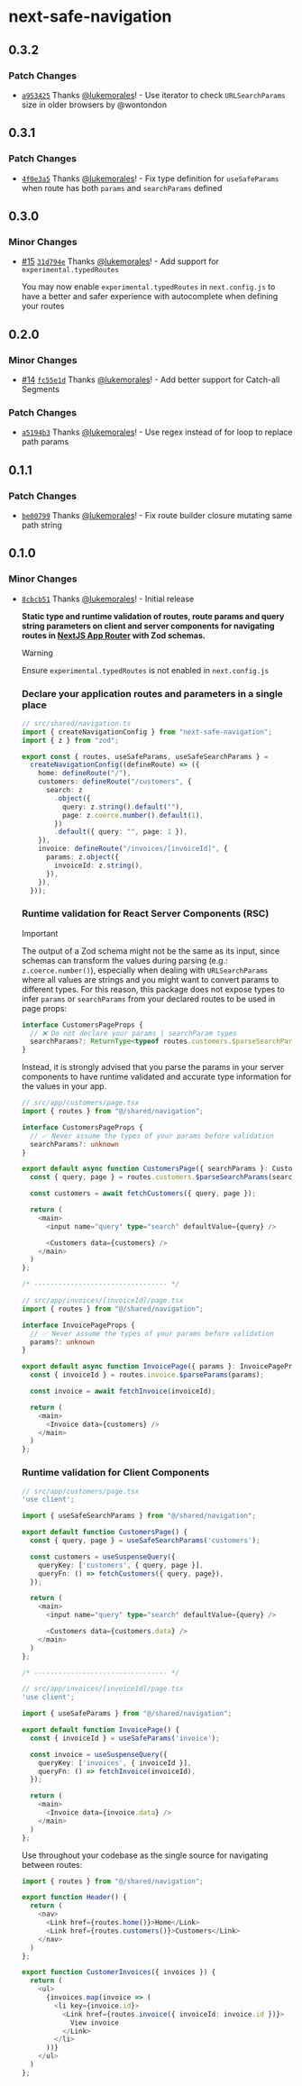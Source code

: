 # next-safe-navigation

## 0.3.2

### Patch Changes

- [`a953425`](https://github.com/lukemorales/next-safe-navigation/commit/a9534250a8d3b820f91249ce7384954dcd95943c) Thanks [@lukemorales](https://github.com/lukemorales)! - Use iterator to check `URLSearchParams` size in older browsers by @wontondon

## 0.3.1

### Patch Changes

- [`4f0e3a5`](https://github.com/lukemorales/next-safe-navigation/commit/4f0e3a50bd6f56447d80e59885cc5a2496efa3fb) Thanks [@lukemorales](https://github.com/lukemorales)! - Fix type definition for `useSafeParams` when route has both `params` and `searchParams` defined

## 0.3.0

### Minor Changes

- [#15](https://github.com/lukemorales/next-safe-navigation/pull/15) [`31d794e`](https://github.com/lukemorales/next-safe-navigation/commit/31d794ed599e14596591f9874874c8446151528a) Thanks [@lukemorales](https://github.com/lukemorales)! - Add support for `experimental.typedRoutes`

  You may now enable `experimental.typedRoutes` in `next.config.js` to have a better and safer experience with autocomplete when defining your routes

## 0.2.0

### Minor Changes

- [#14](https://github.com/lukemorales/next-safe-navigation/pull/14) [`fc55e1d`](https://github.com/lukemorales/next-safe-navigation/commit/fc55e1dff699c331d7e3517e41161473d7da08d1) Thanks [@lukemorales](https://github.com/lukemorales)! - Add better support for Catch-all Segments

### Patch Changes

- [`a5194b3`](https://github.com/lukemorales/next-safe-navigation/commit/a5194b31b7e2708c4e4f20ac4d79f55d29cda705) Thanks [@lukemorales](https://github.com/lukemorales)! - Use regex instead of for loop to replace path params

## 0.1.1

### Patch Changes

- [`be00799`](https://github.com/lukemorales/next-safe-navigation/commit/be00799e9befbfd6fee464a3a76266c3fd1599d9) Thanks [@lukemorales](https://github.com/lukemorales)! - Fix route builder closure mutating same path string

## 0.1.0

### Minor Changes

- [`8cbcb51`](https://github.com/lukemorales/next-safe-navigation/commit/8cbcb5150724add6351b445db557eb63d941ce63) Thanks [@lukemorales](https://github.com/lukemorales)! - Initial release

  **Static type and runtime validation of routes, route params and query string parameters on client and server components for navigating routes in [NextJS App Router](https://nextjs.org) with Zod schemas.**

  > [!WARNING]
  > Ensure `experimental.typedRoutes` is not enabled in `next.config.js`

  ### Declare your application routes and parameters in a single place

  ```ts
  // src/shared/navigation.ts
  import { createNavigationConfig } from "next-safe-navigation";
  import { z } from "zod";

  export const { routes, useSafeParams, useSafeSearchParams } =
    createNavigationConfig((defineRoute) => ({
      home: defineRoute("/"),
      customers: defineRoute("/customers", {
        search: z
          .object({
            query: z.string().default(""),
            page: z.coerce.number().default(1),
          })
          .default({ query: "", page: 1 }),
      }),
      invoice: defineRoute("/invoices/[invoiceId]", {
        params: z.object({
          invoiceId: z.string(),
        }),
      }),
    }));
  ```

  ### Runtime validation for React Server Components (RSC)

  > [!IMPORTANT]
  > The output of a Zod schema might not be the same as its input, since schemas can transform the values during parsing (e.g.: `z.coerce.number()`), especially when dealing with `URLSearchParams` where all values are strings and you might want to convert params to different types. For this reason, this package does not expose types to infer `params` or `searchParams` from your declared routes to be used in page props:
  >
  > ```ts
  > interface CustomersPageProps {
  >   // ❌ Do not declare your params | searchParam types
  >   searchParams?: ReturnType<typeof routes.customers.$parseSearchParams>;
  > }
  > ```
  >
  > Instead, it is strongly advised that you parse the params in your server components to have runtime validated and accurate type information for the values in your app.

  ```ts
  // src/app/customers/page.tsx
  import { routes } from "@/shared/navigation";

  interface CustomersPageProps {
    // ✅ Never assume the types of your params before validation
    searchParams?: unknown
  }

  export default async function CustomersPage({ searchParams }: CustomersPageProps) {
    const { query, page } = routes.customers.$parseSearchParams(searchParams);

    const customers = await fetchCustomers({ query, page });

    return (
      <main>
        <input name="query" type="search" defaultValue={query} />

        <Customers data={customers} />
      </main>
    )
  };

  /* --------------------------------- */

  // src/app/invoices/[invoiceId]/page.tsx
  import { routes } from "@/shared/navigation";

  interface InvoicePageProps {
    // ✅ Never assume the types of your params before validation
    params?: unknown
  }

  export default async function InvoicePage({ params }: InvoicePageProps) {
    const { invoiceId } = routes.invoice.$parseParams(params);

    const invoice = await fetchInvoice(invoiceId);

    return (
      <main>
        <Invoice data={customers} />
      </main>
    )
  };
  ```

  ### Runtime validation for Client Components

  ```ts
  // src/app/customers/page.tsx
  'use client';

  import { useSafeSearchParams } from "@/shared/navigation";

  export default function CustomersPage() {
    const { query, page } = useSafeSearchParams('customers');

    const customers = useSuspenseQuery({
      queryKey: ['customers', { query, page }],
      queryFn: () => fetchCustomers({ query, page}),
    });

    return (
      <main>
        <input name="query" type="search" defaultValue={query} />

        <Customers data={customers.data} />
      </main>
    )
  };

  /* --------------------------------- */

  // src/app/invoices/[invoiceId]/page.tsx
  'use client';

  import { useSafeParams } from "@/shared/navigation";

  export default function InvoicePage() {
    const { invoiceId } = useSafeParams('invoice');

    const invoice = useSuspenseQuery({
      queryKey: ['invoices', { invoiceId }],
      queryFn: () => fetchInvoice(invoiceId),
    });

    return (
      <main>
        <Invoice data={invoice.data} />
      </main>
    )
  };
  ```

  Use throughout your codebase as the single source for navigating between routes:

  ```ts
  import { routes } from "@/shared/navigation";

  export function Header() {
    return (
      <nav>
        <Link href={routes.home()}>Home</Link>
        <Link href={routes.customers()}>Customers</Link>
      </nav>
    )
  };

  export function CustomerInvoices({ invoices }) {
    return (
      <ul>
        {invoices.map(invoice => (
          <li key={invoice.id}>
            <Link href={routes.invoice({ invoiceId: invoice.id })}>
              View invoice
            </Link>
          </li>
        ))}
      </ul>
    )
  };
  ```
